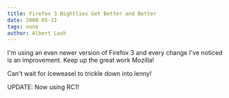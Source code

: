 ```yaml
---
title: Firefox 3 Nightlies Get Better and Better
date: 2008-05-11
tags: none
author: Albert Lash
---
```

I'm using an even newer version of Firefox 3 and every change I've noticed is an improvement. Keep up the great work Mozilla!

Can't wait for Iceweasel to trickle down into lenny!

UPDATE: Now using RC1!

